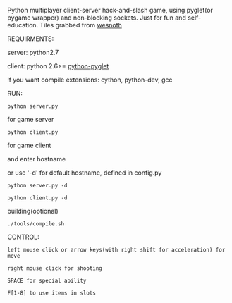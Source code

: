 Python multiplayer client-server hack-and-slash game, using pyglet(or pygame wrapper) and non-blocking sockets. Just for fun and self-education.
Tiles grabbed from [wesnoth](http://www.wesnoth.org/)


REQUIRMENTS:
    
server: python2.7

client: python 2.6>= [python-pyglet](http://pyglet.org/download.html) 

if you want compile extensions: cython, python-dev, gcc


RUN:
````
python server.py
````

for game server

````
python client.py
````

for game client


and enter hostname

or use '-d' for default hostname, defined in config.py

````
python server.py -d
````

````
python client.py -d
````

building(optional)

````
./tools/compile.sh
````


CONTROL:


    left mouse click or arrow keys(with right shift for acceleration) for move

    right mouse click for shooting
    
    SPACE for special ability

    F[1-8] to use items in slots


